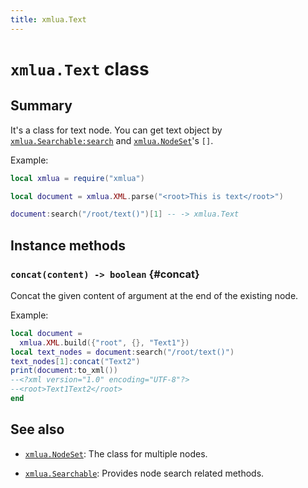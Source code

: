 ```yaml
---
title: xmlua.Text
---
```


# `xmlua.Text` class

## Summary

It's a class for text node. You can get text object by [`xmlua.Searchable:search`][searchable-search] and [`xmlua.NodeSet`][node-set]'s `[]`.

Example:

```lua
local xmlua = require("xmlua")

local document = xmlua.XML.parse("<root>This is text</root>")

document:search("/root/text()")[1] -- -> xmlua.Text
```

## Instance methods

### `concat(content) -> boolean` {#concat}

Concat the given content of argument at the end of the existing node.

Example:

```lua
local document =
  xmlua.XML.build({"root", {}, "Text1"})
local text_nodes = document:search("/root/text()")
text_nodes[1]:concat("Text2")
print(document:to_xml())
--<?xml version="1.0" encoding="UTF-8"?>
--<root>Text1Text2</root>
end
```

## See also

  * [`xmlua.NodeSet`][node-set]: The class for multiple nodes.

  * [`xmlua.Searchable`][searchable]: Provides node search related methods.


[node-set]:node-set.html

[searchable-search]:searchable.html#search

[searchable]:searchable.html
